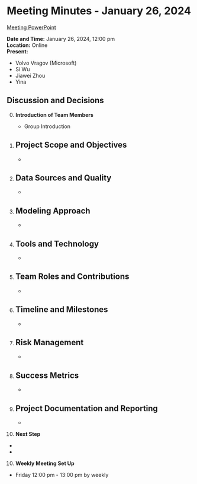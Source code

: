 # Meeting Minutes - January 26, 2024

[Meeting PowerPoint](https://northeastern-my.sharepoint.com/:p:/g/personal/wu_si3_northeastern_edu/ERb6dEmVz9FIhNNIXyBOrXIBXIdhyPsigg3uuuzez_H_Cw?e=4%3AUD8zde&fromShare=true&at=9&CID=cdef7107-db1a-2db6-1276-1131dda09d0e)

**Date and Time:** January 26, 2024, 12:00 pm  
**Location:** Online  
**Present:**  
- Volvo Vragov​ (Microsoft)  
- Si Wu
- Jiawei Zhou
- Yina

## Discussion and Decisions

0. **Introduction of Team Members​**
   - Group Introduction
   
1. **Project Scope and Objectives**
   - 
   - 

2. **Data Sources and Quality**
   - 
   - 
   
3. **Modeling Approach**
   - 
   - 

4. **Tools and Technology**
   - 
   - 
   
5. **Team Roles and Contributions**
   - 
   - 
   
6. **Timeline and Milestones**
   - 
   - 
   
7. **Risk Management**
   - 
   - 
   
8. **Success Metrics​**
   - 
   - 
   
9. **Project Documentation and Reporting​**
   - 
   - 
   
10. **Next Step**
   - 
   - 

10. **Weekly Meeting Set Up​**
   - Friday 12:00 pm - 13:00 pm by weekly
   

